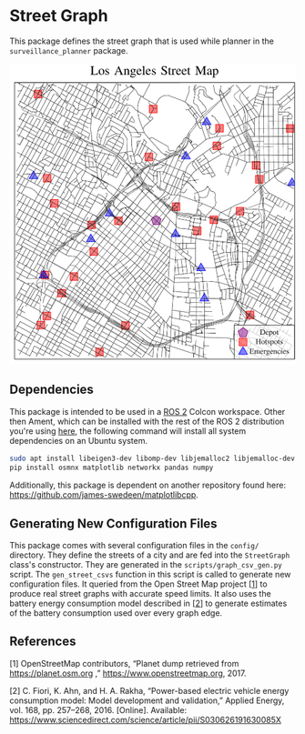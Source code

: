 # Street Graph

This package defines the street graph that is used while planner in the `surveillance_planner` package.

<img src="./pics/street_graph.png">

## Dependencies

This package is intended to be used in a [ROS 2](https://docs.ros.org/en/jazzy/index.html) Colcon workspace.
Other then Ament, which can be installed with the rest of the ROS 2 distribution you're using [here](https://docs.ros.org/en/jazzy/Installation.html), the following command will install all system dependencies on an Ubuntu system.

```bash
sudo apt install libeigen3-dev libomp-dev libjemalloc2 libjemalloc-dev libopencv-dev libblas-dev liblapack-dev libtbb-dev
pip install osmnx matplotlib networkx pandas numpy
```
Additionally, this package is dependent on another repository found here: https://github.com/james-swedeen/matplotlibcpp.

## Generating New Configuration Files

This package comes with several configuration files in the `config/` directory.
They define the streets of a city and are fed into the `StreetGraph` class's constructor.
They are generated in the `scripts/graph_csv_gen.py` script.
The `gen_street_csvs` function in this script is called to generate new configuration files.
It queried from the Open Street Map project [[1](#1)] to produce real street graphs with accurate speed limits.
It also uses the battery energy consumption model described in [[2](#2)] to generate estimates of the battery consumption used over every graph edge.

## References

<a id="1">[1]</a>
OpenStreetMap contributors, “Planet dump retrieved from https://planet.osm.org ,” https://www.openstreetmap.org, 2017.

<a id="2">[2]</a>
C. Fiori, K. Ahn, and H. A. Rakha, “Power-based electric vehicle energy consumption model: Model development and validation,” Applied Energy, vol. 168, pp. 257–268, 2016. [Online]. Available: https://www.sciencedirect.com/science/article/pii/S030626191630085X


